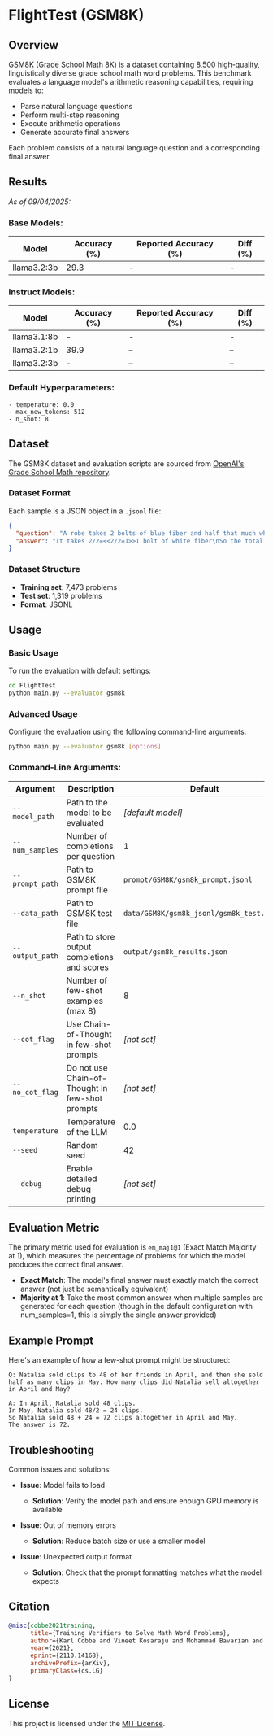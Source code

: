 # FlightTest (GSM8K)

## Overview
GSM8K (Grade School Math 8K) is a dataset containing 8,500 high-quality, linguistically diverse grade school math word problems. This benchmark evaluates a language model's arithmetic reasoning capabilities, requiring models to:
- Parse natural language questions
- Perform multi-step reasoning
- Execute arithmetic operations
- Generate accurate final answers

Each problem consists of a natural language question and a corresponding final answer.

## Results
*As of 09/04/2025:*

### Base Models:
| Model | Accuracy (%) | Reported Accuracy (%) | Diff (%) |
|---------------|--------------|------------------------|----------|
| llama3.2:3b | 29.3 | - | - |

### Instruct Models:
| Model | Accuracy (%) | Reported Accuracy (%) | Diff (%) |
|---------------|--------------|------------------------|----------|
| llama3.1:8b | - | - | - |
| llama3.2:1b | 39.9 | – | – |
| llama3.2:3b | - | – | – |

### Default Hyperparameters:
```
- temperature: 0.0
- max_new_tokens: 512
- n_shot: 8
```

## Dataset

The GSM8K dataset and evaluation scripts are sourced from [OpenAI's Grade School Math repository](https://github.com/openai/grade-school-math).

### Dataset Format
Each sample is a JSON object in a `.jsonl` file:

```json
{
  "question": "A robe takes 2 bolts of blue fiber and half that much white fiber. How many bolts in total does it take?",
  "answer": "It takes 2/2=<<2/2=1>>1 bolt of white fiber\nSo the total amount of fabric is 2+1=<<2+1=3>>3 bolts of fabric\n#### 3"
}
```

### Dataset Structure
- **Training set**: 7,473 problems
- **Test set**: 1,319 problems
- **Format**: JSONL

## Usage

### Basic Usage
To run the evaluation with default settings:

```bash
cd FlightTest
python main.py --evaluator gsm8k
```

### Advanced Usage
Configure the evaluation using the following command-line arguments:

```bash
python main.py --evaluator gsm8k [options]
```

### Command-Line Arguments:

| Argument | Description | Default |
|----------|-------------|---------|
| `--model_path` | Path to the model to be evaluated | *[default model]* |
| `--num_samples` | Number of completions per question | 1 |
| `--prompt_path` | Path to GSM8K prompt file | `prompt/GSM8K/gsm8k_prompt.jsonl` |
| `--data_path` | Path to GSM8K test file | `data/GSM8K/gsm8k_jsonl/gsm8k_test.jsonl` |
| `--output_path` | Path to store output completions and scores | `output/gsm8k_results.json` |
| `--n_shot` | Number of few-shot examples (max 8) | 8 |
| `--cot_flag` | Use Chain-of-Thought in few-shot prompts | *[not set]* |
| `--no_cot_flag` | Do not use Chain-of-Thought in few-shot prompts | *[not set]* |
| `--temperature` | Temperature of the LLM | 0.0 |
| `--seed` | Random seed | 42 |
| `--debug` | Enable detailed debug printing | *[not set]* |

## Evaluation Metric

The primary metric used for evaluation is `em_maj1@1` (Exact Match Majority at 1), which measures the percentage of problems for which the model produces the correct final answer.
- **Exact Match**: The model's final answer must exactly match the correct answer (not just be semantically equivalent)
- **Majority at 1**: Take the most common answer when multiple samples are generated for each question (though in the default configuration with num_samples=1, this is simply the single answer provided)

## Example Prompt

Here's an example of how a few-shot prompt might be structured:

```
Q: Natalia sold clips to 48 of her friends in April, and then she sold half as many clips in May. How many clips did Natalia sell altogether in April and May?

A: In April, Natalia sold 48 clips.
In May, Natalia sold 48/2 = 24 clips.
So Natalia sold 48 + 24 = 72 clips altogether in April and May.
The answer is 72.
```

## Troubleshooting

Common issues and solutions:

- **Issue**: Model fails to load
  - **Solution**: Verify the model path and ensure enough GPU memory is available

- **Issue**: Out of memory errors
  - **Solution**: Reduce batch size or use a smaller model

- **Issue**: Unexpected output format
  - **Solution**: Check that the prompt formatting matches what the model expects


## Citation

```bibtex
@misc{cobbe2021training,
      title={Training Verifiers to Solve Math Word Problems},
      author={Karl Cobbe and Vineet Kosaraju and Mohammad Bavarian and Jacob Hilton and Reiichiro Nakano and Christopher Hesse and John Schulman},
      year={2021},
      eprint={2110.14168},
      archivePrefix={arXiv},
      primaryClass={cs.LG}
}
```

## License

This project is licensed under the [MIT License](LICENSE).

